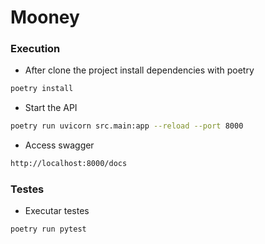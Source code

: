 # Mooney



### Execution

- After clone the project install dependencies with poetry

```sh
poetry install
```

- Start the API

```sh
poetry run uvicorn src.main:app --reload --port 8000
```

- Access swagger
```sh
http://localhost:8000/docs
```

### Testes

- Executar testes
```
poetry run pytest
```
